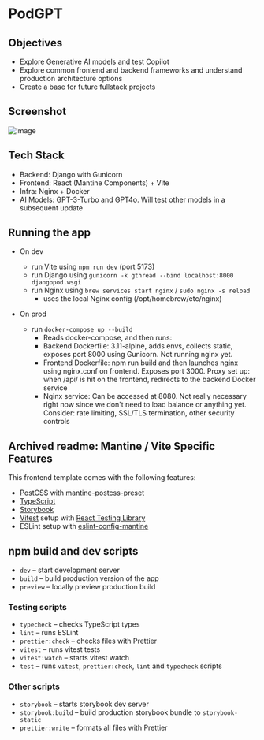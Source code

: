 # PodGPT

## Objectives
- Explore Generative AI models and test Copilot
- Explore common frontend and backend frameworks and understand production architecture options
- Create a base for future fullstack projects

## Screenshot
![image](https://github.com/fourestfire/podgpt/assets/10125091/19311e26-b402-4376-ba20-7cd3b9d03730)

## Tech Stack
- Backend: Django with Gunicorn
- Frontend: React (Mantine Components) + Vite
- Infra: Nginx + Docker
- AI Models: GPT-3-Turbo and GPT4o. Will test other models in a subsequent update

## Running the app
- On dev
  - run Vite using `npm run dev` (port 5173)
  - run Django using `gunicorn -k gthread --bind localhost:8000 djangopod.wsgi`
  - run Nginx using `brew services start nginx` / `sudo nginx -s reload`
    - uses the local Nginx config (/opt/homebrew/etc/nginx)

- On prod
  - run `docker-compose up --build`
    - Reads docker-compose, and then runs:
    - Backend Dockerfile: 3.11-alpine, adds envs, collects static, exposes port 8000 using Gunicorn. Not running nginx yet.
    - Frontend Dockerfile: npm run build and then launches nginx using nginx.conf on frontend. Exposes port 3000. Proxy set up: when /api/ is hit on the frontend, redirects to the backend Docker service
    - Nginx service: Can be accessed at 8080. Not really necessary right now since we don't need to load balance or anything yet. Consider: rate limiting, SSL/TLS termination, other security controls


## Archived readme: Mantine / Vite Specific Features

This frontend template comes with the following features:
- [PostCSS](https://postcss.org/) with [mantine-postcss-preset](https://mantine.dev/styles/postcss-preset)
- [TypeScript](https://www.typescriptlang.org/)
- [Storybook](https://storybook.js.org/)
- [Vitest](https://vitest.dev/) setup with [React Testing Library](https://testing-library.com/docs/react-testing-library/intro)
- ESLint setup with [eslint-config-mantine](https://github.com/mantinedev/eslint-config-mantine)

## npm build and dev scripts

- `dev` – start development server
- `build` – build production version of the app
- `preview` – locally preview production build

### Testing scripts

- `typecheck` – checks TypeScript types
- `lint` – runs ESLint
- `prettier:check` – checks files with Prettier
- `vitest` – runs vitest tests
- `vitest:watch` – starts vitest watch
- `test` – runs `vitest`, `prettier:check`, `lint` and `typecheck` scripts

### Other scripts

- `storybook` – starts storybook dev server
- `storybook:build` – build production storybook bundle to `storybook-static`
- `prettier:write` – formats all files with Prettier
